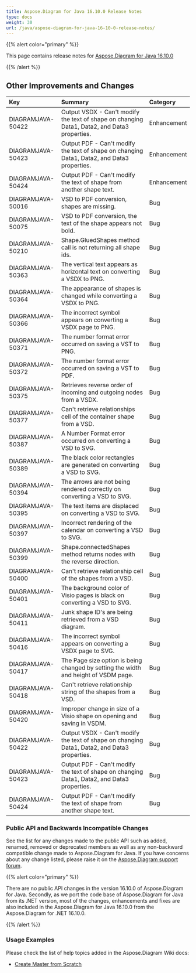 ```yaml
---
title: Aspose.Diagram for Java 16.10.0 Release Notes
type: docs
weight: 30
url: /java/aspose-diagram-for-java-16-10-0-release-notes/
---
```


{{% alert color="primary" %}} 

This page contains release notes for [Aspose.Diagram for Java 16.10.0](https://repository.aspose.com/repo/com/aspose/aspose-diagram/16.10.0/)

{{% /alert %}} 
## **Other Improvements and Changes**

|**Key**|**Summary**|**Category**|
| :- | :- | :- |
|DIAGRAMJAVA-50422|Output VSDX - Can't modify the text of shape on changing Data1, Data2, and Data3 properties.|Enhancement|
|DIAGRAMJAVA-50423|Output PDF - Can't modify the text of shape on changing Data1, Data2, and Data3 properties.|Enhancement|
|DIAGRAMJAVA-50424|Output PDF - Can't modify the text of shape from another shape text.|Enhancement|
|DIAGRAMJAVA-50016|VSD to PDF conversion, shapes are missing.|Bug|
|DIAGRAMJAVA-50075|VSD to PDF conversion, the text of the shape appears not bold.|Bug|
|DIAGRAMJAVA-50210|Shape.GluedShapes method call is not returning all shape ids.|Bug|
|DIAGRAMJAVA-50363|The vertical text appears as horizontal text on converting a VSDX to PNG.|Bug|
|DIAGRAMJAVA-50364|The appearance of shapes is changed while converting a VSDX to PNG.|Bug|
|DIAGRAMJAVA-50366|The incorrect symbol appears on converting a VSDX page to PNG.|Bug|
|DIAGRAMJAVA-50371|The number format error occurred on saving a VST to PNG.|Bug|
|DIAGRAMJAVA-50372|The number format error occurred on saving a VST to PDF.|Bug|
|DIAGRAMJAVA-50375|Retrieves reverse order of incoming and outgoing nodes from a VSDX.|Bug|
|DIAGRAMJAVA-50377|Can't retrieve relationships cell of the container shape from a VSD.|Bug|
|DIAGRAMJAVA-50387|A Number Format error occurred on converting a VSD to SVG.|Bug|
|DIAGRAMJAVA-50389|The black color rectangles are generated on converting a VSD to SVG.|Bug|
|DIAGRAMJAVA-50394|The arrows are not being rendered correctly on converting a VSD to SVG.|Bug|
|DIAGRAMJAVA-50395|The text items are displaced on converting a VSD to SVG.|Bug|
|DIAGRAMJAVA-50397|Incorrect rendering of the calendar on converting a VSD to SVG.|Bug|
|DIAGRAMJAVA-50399|Shape.connectedShapes method returns nodes with the reverse direction.|Bug|
|DIAGRAMJAVA-50400|Can't retrieve relationship cell of the shapes from a VSD.|Bug|
|DIAGRAMJAVA-50401|The background color of Visio pages is black on converting a VSD to SVG.|Bug|
|DIAGRAMJAVA-50411|Junk shape ID's are being retrieved from a VSD diagram.|Bug|
|DIAGRAMJAVA-50416|The incorrect symbol appears on converting a VSDX page to SVG.|Bug|
|DIAGRAMJAVA-50417|The Page size option is being changed by setting the width and height of VSDM page.|Bug|
|DIAGRAMJAVA-50418|Can't retrieve relationship string of the shapes from a VSD.|Bug|
|DIAGRAMJAVA-50420|Improper change in size of a Visio shape on opening and saving in VSDM.|Bug|
|DIAGRAMJAVA-50422|Output VSDX - Can't modify the text of shape on changing Data1, Data2, and Data3 properties.|Bug|
|DIAGRAMJAVA-50423|Output PDF - Can't modify the text of shape on changing Data1, Data2, and Data3 properties.|Bug|
|DIAGRAMJAVA-50424|Output PDF - Can't modify the text of shape from another shape text.|Bug|
### **Public API and Backwards Incompatible Changes**
See the list for any changes made to the public API such as added, renamed, removed or deprecated members as well as any non-backward compatible change made to Aspose.Diagram for Java. If you have concerns about any change listed, please raise it on the [Aspose.Diagram support forum](https://forum.aspose.com/c/diagram/17).

{{% alert color="primary" %}} 

There are no public API changes in the version 16.10.0 of Aspose.Diagram for Java. Secondly, as we port the code base of Aspose.Diagram for Java from its .NET version, most of the changes, enhancements and fixes are also included in the Aspose.Diagram for Java 16.10.0 from the Aspose.Diagram for .NET 16.10.0.

{{% /alert %}} 
### **Usage Examples**
Please check the list of help topics added in the Aspose.Diagram Wiki docs:

- [Create Master from Scratch](http://www.aspose.com/docs/display/diagramjava/Working+with+Masters#WorkingwithMasters-CreateMasterfromScratch)
